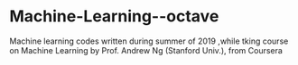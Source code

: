 # Machine-Learning--octave
Machine learning codes written during summer of 2019 ,while tking course on Machine Learning by Prof. Andrew Ng (Stanford Univ.), from Coursera
